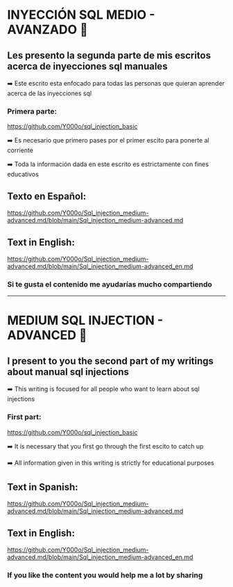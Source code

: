 # INYECCIÓN SQL MEDIO - AVANZADO 💉

## Les presento la segunda parte de mis escritos acerca de inyecciones sql manuales 

➡️ Este escrito esta enfocado para todas las personas que quieran aprender acerca de las inyecciones sql

   ### Primera parte:
    
   https://github.com/Y000o/sql_injection_basic
    
➡️ Es necesario que primero pases por el primer escito para ponerte al corriente

➡️ Toda la información dada en este escrito es estrictamente con fines educativos




## Texto en Español:

https://github.com/Y000o/Sql_injection_medium-advanced.md/blob/main/Sql_injection_medium-advanced.md

## Text in English:

https://github.com/Y000o/Sql_injection_medium-advanced.md/blob/main/Sql_injection_medium-advanced_en.md

### Si te gusta el contenido me ayudarías mucho compartiendo

---------------------------------------------------------------------------------------------------------

# MEDIUM SQL INJECTION - ADVANCED 💉

## I present to you the second part of my writings about manual sql injections

➡️ This writing is focused for all people who want to learn about sql injections

  ### First part:
    
  https://github.com/Y000o/sql_injection_basic
    
➡️ It is necessary that you first go through the first escito to catch up

➡️ All information given in this writing is strictly for educational purposes




## Text in Spanish:

https://github.com/Y000o/Sql_injection_medium-advanced.md/blob/main/Sql_injection_medium-advanced.md

## Text in English:

https://github.com/Y000o/Sql_injection_medium-advanced.md/blob/main/Sql_injection_medium-advanced_en.md

### If you like the content you would help me a lot by sharing

